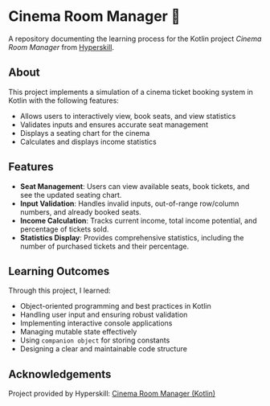 # Cinema Room Manager 🎥

A repository documenting the learning process for the Kotlin project *Cinema Room Manager* from [Hyperskill](https://hyperskill.org/).

## About
This project implements a simulation of a cinema ticket booking system in Kotlin with the following features:
- Allows users to interactively view, book seats, and view statistics
- Validates inputs and ensures accurate seat management
- Displays a seating chart for the cinema
- Calculates and displays income statistics

## Features
- **Seat Management**: Users can view available seats, book tickets, and see the updated seating chart.
- **Input Validation**: Handles invalid inputs, out-of-range row/column numbers, and already booked seats.
- **Income Calculation**: Tracks current income, total income potential, and percentage of tickets sold.
- **Statistics Display**: Provides comprehensive statistics, including the number of purchased tickets and their percentage.

## Learning Outcomes
Through this project, I learned:
- Object-oriented programming and best practices in Kotlin
- Handling user input and ensuring robust validation
- Implementing interactive console applications
- Managing mutable state effectively
- Using `companion object` for storing constants
- Designing a clear and maintainable code structure

## Acknowledgements
Project provided by Hyperskill: [Cinema Room Manager (Kotlin)](https://hyperskill.org/projects/138)
